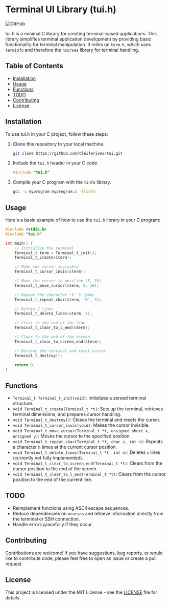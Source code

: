 # Terminal UI Library (tui.h)

![GitHub](https://img.shields.io/github/license/dleiferives/tui)

tui.h is a minimal C library for creating terminal-based applications. This library simplifies terminal application development by providing basic functionality for terminal manipulation. It relies on `term.h`, which uses `terminfo` and therefore the  `ncurses` library for terminal handling.

## Table of Contents

- [Installation](#installation)
- [Usage](#usage)
- [Functions](#functions)
- [TODO](#todo)
- [Contributing](#contributing)
- [License](#license)

## Installation

To use tui.h in your C project, follow these steps:

1. Clone this repository to your local machine.

   ```bash
   git clone https://github.com/dleiferives/tui.git
   ```

2. Include the `tui.h` header in your C code.

   ```c
   #include "tui.h"
   ```

3. Compile your C program with the `tinfo` library.

   ```bash
   gcc -o myprogram myprogram.c -ltinfo
   ```

## Usage

Here's a basic example of how to use the `tui.h` library in your C program:

```c
#include <stdio.h>
#include "tui.h"

int main() {
    // Initialize the terminal
    Terminal_t term = Terminal_t_init();
    Terminal_t_create(&term);

    // Make the cursor invisible
    Terminal_t_cursor_invis(&term);

    // Move the cursor to position (5, 10)
    Terminal_t_move_cursor(&term, 5, 10);

    // Repeat the character 'X' 3 times
    Terminal_t_repeat_char(&term, 'X', 3);

    // Delete 2 lines
    Terminal_t_delete_lines(&term, 2);

    // Clear to the end of the line
    Terminal_t_clear_to_l_end(&term);

    // Clear to the end of the screen
    Terminal_t_clear_to_screen_end(&term);

    // Destroy the terminal and reset cursor
    Terminal_t_destroy();

    return 0;
}
```

## Functions

- `Terminal_t Terminal_t_init(void)`: Initializes a zeroed terminal structure.
- `void Terminal_t_create(Terminal_t *t)`: Sets up the terminal, retrieves terminal dimensions, and prepares cursor handling.
- `void Terminal_t_destroy()`: Closes the terminal and resets the cursor.
- `void Terminal_t_cursor_invis(void)`: Makes the cursor invisible.
- `void Terminal_t_move_cursor(Terminal_t *t, unsigned short x, unsigned y)`: Moves the cursor to the specified position.
- `void Terminal_t_repeat_char(Terminal_t *t, char c, int n)`: Repeats a character `n` times at the current cursor position.
- `void Terminal_t_delete_lines(Terminal_t *t, int n)`: Deletes `n` lines (currently not fully implemented).
- `void Terminal_t_clear_to_screen_end(Terminal_t *t)`: Clears from the cursor position to the end of the screen.
- `void Terminal_t_clear_to_l_end(Terminal_t *t)`: Clears from the cursor position to the end of the current line.

## TODO

- Reimplement functions using ASCII escape sequences.
- Reduce dependencies on `ncurses` and retrieve information directly from the terminal or SSH connection.
- Handle errors gracefully if they occur.

## Contributing

Contributions are welcome! If you have suggestions, bug reports, or would like to contribute code, please feel free to open an issue or create a pull request.

## License

This project is licensed under the MIT License - see the [LICENSE](LICENSE) file for details.
